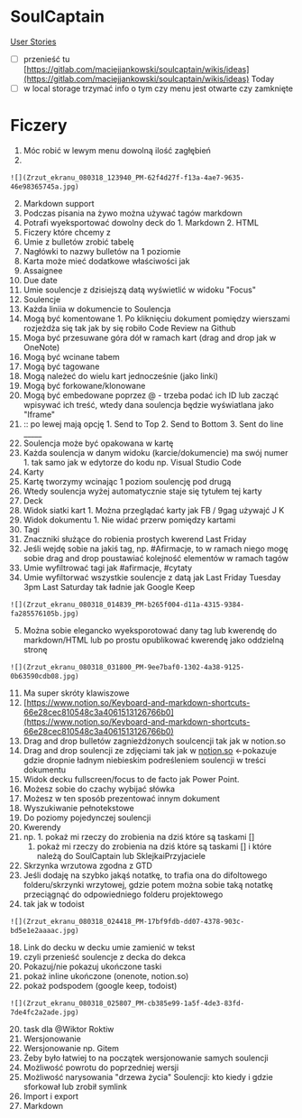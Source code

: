 <!-- extras/backlogConverter.js extras/backlog/features/backlog.md -->


# SoulCaptain

[User Stories](https://www.notion.so/e05ca398f766481ca734920d9b6c4c62)

- [ ]  przenieść tu [https://gitlab.com/maciejjankowski/soulcaptain/wikis/ideas](https://gitlab.com/maciejjankowski/soulcaptain/wikis/ideas) Today
- [ ]  w local storage trzymać info o tym czy menu jest otwarte czy zamknięte

# Ficzery

1. Móc robić w lewym menu dowolną ilość zagłębień
  1. 

    ![](Zrzut_ekranu_080318_123940_PM-62f4d27f-f13a-4ae7-9635-46e98365745a.jpg)

2. Markdown support
  1. Podczas pisania na żywo można używać tagów markdown
  2. Potrafi wyeksportować dowolny deck do
    1. Markdown
    2. HTML
3. Ficzery które chcemy z 
4. Umie z bulletów zrobić tabelę
  1. Nagłówki to nazwy bulletów na 1 poziomie
5. Karta może mieć dodatkowe właściwości jak
  1. Assaignee
  2. Due date
6.  Umie soulencje z dzisiejszą datą wyświetlić w widoku "Focus"
7. Soulencje
  1. Każda liniia w dokumencie to Soulencja
  2. Mogą być komentowane
    1. Po kliknięciu dokument pomiędzy wierszami rozjeżdża się tak jak by się robiło Code Review na Github
  3. Moga być przesuwane góra dół w ramach kart (drag and drop jak w OneNote)
  4. Mogą być wcinane tabem
  5. Mogą być tagowane
  6. Mogą należeć do wielu kart jednocześnie (jako linki)
  7. Mogą być forkowane/klonowane
  8. Mogą być embedowane poprzez @ - trzeba podać ich ID lub zacząć wpisywać ich treść, wtedy dana soulencja będzie wyświatlana jako "Iframe"
  9. :: po lewej mają opcję
    1. Send to Top
    2. Send to Bottom
    3. Sent do line _____
  10. Soulencja może być opakowana w kartę
  11. Każda soulencja w danym widoku (karcie/dokumencie) ma swój numer
    1. tak samo jak w edytorze do kodu np. Visual Studio Code
8. Karty
  1. Kartę tworzymy wcinając 1 poziom soulencję pod drugą
  2. Wtedy soulencja wyżej automatycznie staje się tytułem tej karty
9. Deck
  1. Widok siatki kart
    1. Można przeglądać karty jak FB / 9gag używajć J K
  2. Widok dokumentu
    1. Nie widać przerw pomiędzy kartami
10. Tagi
  1. Znaczniki służące do robienia prostych kwerend Last Friday
  2. Jeśli wejdę sobie na jakiś tag, np. #Afirmacje, to w ramach niego mogę sobie drag and drop poustawiać kolejność elementów w ramach tagów
  3. Umie wyfiltrować tagi jak #afirmacje, #cytaty
  4. Umie wyfiltorwać wszystkie soulencje z datą jak Last Friday Tuesday 3pm Last Saturday tak ładnie jak Google Keep

    ![](Zrzut_ekranu_080318_014839_PM-b265f004-d11a-4315-9384-fa285576105b.jpg)

  5. Można sobie elegancko wyeksporotować dany tag lub kwerendę do markdown/HTML lub po prostu opublikować kwerendę jako oddzielną stronę

    ![](Zrzut_ekranu_080318_031800_PM-9ee7baf0-1302-4a38-9125-0b63590cdb08.jpg)

11. Ma super skróty klawiszowe
  1. [https://www.notion.so/Keyboard-and-markdown-shortcuts-66e28cec810548c3a4061513126766b0](https://www.notion.so/Keyboard-and-markdown-shortcuts-66e28cec810548c3a4061513126766b0)
12. Drag and drop bulletów zagnieżdżonych soulcencji tak jak w notion.so
13. Drag and drop soulencji ze zdjęciami tak jak w [notion.so](http://notion.so) ←pokazuje gdzie dropnie ładnym niebieskim podreśleniem soulencji w treści dokumentu
14. Widok decku fullscreen/focus to de facto jak Power Point.
  1. Możesz sobie do czachy wybijać słówka
  2. Możesz w ten sposób prezentować innym dokument
15. Wyszukiwanie pełnotekstowe
  1. Do poziomy pojedynczej soulencji
16. Kwerendy
  1. np.
    1. pokaż mi rzeczy do zrobienia na dziś które są taskami []
      1. pokaż mi rzeczy do zrobienia na dziś które są taskami [] i które należą do SoulCaptain lub SklejkaiPrzyjaciele
17. Skrzynka wrzutowa zgodna z GTD
  1. Jeśli dodaję na szybko jakąś notatkę, to trafia ona do difoltowego folderu/skrzynki wrzytowej, gdzie potem można sobie taką notatkę przeciągnąć do odpowiedniego folderu projektowego
  2. tak jak w todoist

    ![](Zrzut_ekranu_080318_024418_PM-17bf9fdb-dd07-4378-903c-bd5e1e2aaaac.jpg)

18. Link do decku w decku umie zamienić w tekst
  1. czyli przenieść soulencje z decka do dekca
19. Pokazuj/nie pokazuj ukończone taski
  1. pokaż inline ukończone (onenote, notion.so)
  2. pokaż podspodem (google keep, todoist)

    ![](Zrzut_ekranu_080318_025807_PM-cb385e99-1a5f-4de3-83fd-7de4fc2a2ade.jpg)

20. task dla @Wiktor Roktiw
21. Wersjonowanie
  1. Wersjonowanie np. Gitem
  2. Żeby było łatwiej to na początek wersjonowanie samych soulencji
  3. Możliwość powrotu do poprzedniej wersji
  4. Możliwość narysowania "drzewa życia" Soulencji: kto kiedy i gdzie sforkował lub zrobił symlink
22. Import i export
  1. Markdown
